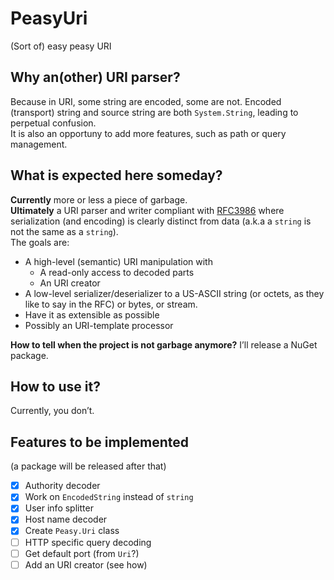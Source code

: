 # PeasyUri
(Sort of) easy peasy URI

## Why an(other) URI parser?

Because in URI, some string are encoded, some are not. Encoded (transport) string and source string are both `System.String`, leading to perpetual confusion.  
It is also an opportuny to add more features, such as path or query management.

## What is expected here someday?
**Currently** more or less a piece of garbage.  
**Ultimately** a URI parser and writer compliant with [RFC3986](https://datatracker.ietf.org/doc/html/rfc3986/) where serialization (and encoding) is clearly distinct from data (a.k.a a `string` is not the same as a `string`).  
The goals are:
- A high-level (semantic) URI manipulation with
  - A read-only access to decoded parts
  - An URI creator
- A low-level serializer/deserializer to a US-ASCII string (or octets, as they like to say in the RFC) or bytes, or stream.
- Have it as extensible as possible
- Possibly an URI-template processor

**How to tell when the project is not garbage anymore?** I’ll release a NuGet package.

## How to use it?

Currently, you don’t.  

## Features to be implemented

(a package will be released after that)

- [x] Authority decoder
- [x] Work on `EncodedString` instead of `string`
- [x] User info splitter
- [x] Host name decoder
- [x] Create `Peasy.Uri` class
- [ ] HTTP specific query decoding
- [ ] Get default port (from `Uri`?)
- [ ] Add an URI creator (see how)
